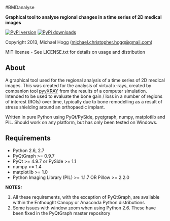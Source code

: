 #BMDanalyse

**Graphical tool to analyse regional changes in a time series of 2D medical images**

[![PyPi version](https://img.shields.io/pypi/v/bmdanalyse.svg)](https://pypi.python.org/pypi/bmdanalyse/)
[![PyPi downloads](https://img.shields.io/pypi/dm/bmdanalyse.svg)](https://pypi.python.org/pypi/bmdanalyse/)

Copyright 2013, Michael Hogg (michael.christopher.hogg@gmail.com)

MIT license - See LICENSE.txt for details on usage and distribution

## About

A graphical tool used for the regional analysis of a time series of 2D medical images. This was created for the analysis of virtual x-rays, created by companion tool [pyvXRAY](https://github.com/mhogg/pyvxray) from the results of a computer simulation. Intended to be used to evaluate the bone gain / loss in a number of regions of interest (ROIs) over time, typically due to bone remodelling as a result of stress shielding around an orthopaedic implant.

Written in pure Python using PyQt/PySide, pyqtgraph, numpy, matplotlib and PIL. Should work on any platform, but has only been tested on Windows.

## Requirements

* Python 2.6, 2.7
* PyQtGraph >= 0.9.7
* PyQt >= 4.9.7 or PySide >= 1.1
* numpy >= 1.4
* matplotlib >= 1.0
* Python Imaging Library (PIL) >= 1.1.7 OR Pillow >= 2.2.0

**NOTES:**

1.  All these requirements, with the exception of PyQtGraph, are available within the Enthought Canopy or Anaconda Python distributions
2.  Some issues with window zoom when using Python 2.6. These have been fixed in the PyQtGraph master repository
